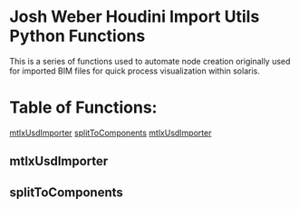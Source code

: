# Josh Weber Houdini Import Utils Python Functions

This is a series of functions used to automate node creation originally used for imported BIM files for quick process visualization within solaris. 

# Table of Functions:
[mtlxUsdImporter](#mtlxUsdImporter)
[splitToComponents](#splitToComponents)
[mtlxUsdImporter](#mtlxUsdImporter)




## mtlxUsdImporter

## splitToComponents
